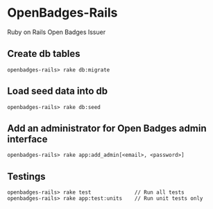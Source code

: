 # OpenBadges-Rails

Ruby on Rails Open Badges Issuer


## Create db tables
    openbadges-rails> rake db:migrate


## Load seed data into db
    openbadges-rails> rake db:seed


## Add an administrator for Open Badges admin interface
	openbadges-rails> rake app:add_admin[<email>, <password>]


## Testings
    openbadges-rails> rake test              // Run all tests
    openbadges-rails> rake app:test:units    // Run unit tests only
